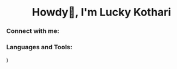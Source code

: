 <h1 align="center">Howdy👋, I'm Lucky Kothari</h1>
<h3 align="center"></h3>

<h3 align="left">Connect with me:</h3>
<p align="left">

</p>

<h3 align="left">Languages and Tools:</h3>
<p align="left">  </p>)

